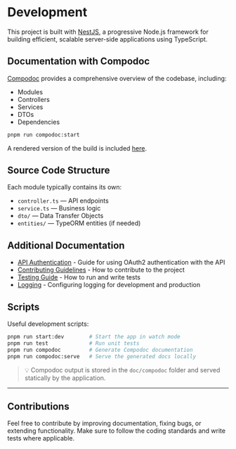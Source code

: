 # Development

This project is built with [NestJS](https://nestjs.com/), a progressive Node.js
framework for building efficient, scalable server-side applications using
TypeScript.

## Documentation with Compodoc

[Compodoc](https://compodoc.app) provides a comprehensive overview of the
codebase, including:

- Modules
- Controllers
- Services
- DTOs
- Dependencies

```bash
pnpm run compodoc:start
```

A rendered version of the build is included [here](../compodoc/index.html).

## Source Code Structure

Each module typically contains its own:

- `controller.ts` — API endpoints
- `service.ts` — Business logic
- `dto/` — Data Transfer Objects
- `entities/` — TypeORM entities (if needed)

## Additional Documentation

- [API Authentication](../api/authentication.md) - Guide for using OAuth2
  authentication with the API
- [Contributing Guidelines](contributing.md) - How to contribute to the project
- [Testing Guide](testing.md) - How to run and write tests
- [Logging](./logging-configuration.md) - Configuring logging for development
  and production

## Scripts

Useful development scripts:

```bash
pnpm run start:dev        # Start the app in watch mode
pnpm run test             # Run unit tests
pnpm run compodoc         # Generate Compodoc documentation
pnpm run compodoc:serve   # Serve the generated docs locally
```

> 💡 Compodoc output is stored in the `doc/compodoc` folder and served
> statically by the application.

---

## Contributions

Feel free to contribute by improving documentation, fixing bugs, or extending
functionality. Make sure to follow the coding standards and write tests where
applicable.
